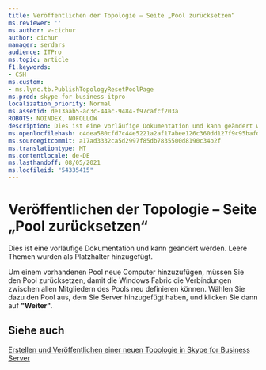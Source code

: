```yaml
---
title: Veröffentlichen der Topologie – Seite „Pool zurücksetzen“
ms.reviewer: ''
ms.author: v-cichur
author: cichur
manager: serdars
audience: ITPro
ms.topic: article
f1.keywords:
- CSH
ms.custom:
- ms.lync.tb.PublishTopologyResetPoolPage
ms.prod: skype-for-business-itpro
localization_priority: Normal
ms.assetid: de13aab5-ac3c-44ac-9484-f97cafcf203a
ROBOTS: NOINDEX, NOFOLLOW
description: Dies ist eine vorläufige Dokumentation und kann geändert werden. Leere Themen wurden als Platzhalter hinzugefügt.
ms.openlocfilehash: c4dea580cfd7c44e5221a2af17abee126c360dd127f9c95bafd259afcdc19ddc
ms.sourcegitcommit: a17ad3332ca5d2997f85db7835500d8190c34b2f
ms.translationtype: MT
ms.contentlocale: de-DE
ms.lasthandoff: 08/05/2021
ms.locfileid: "54335415"
---
```

# <a name="publish-topology-reset-pool-page"></a>Veröffentlichen der Topologie – Seite „Pool zurücksetzen“
 
Dies ist eine vorläufige Dokumentation und kann geändert werden. Leere Themen wurden als Platzhalter hinzugefügt.
  
Um einem vorhandenen Pool neue Computer hinzuzufügen, müssen Sie den Pool zurücksetzen, damit die Windows Fabric die Verbindungen zwischen allen Mitgliedern des Pools neu definieren können. Wählen Sie dazu den Pool aus, dem Sie Server hinzugefügt haben, und klicken Sie dann auf **"Weiter".**
  
## <a name="see-also"></a>Siehe auch

[Erstellen und Veröffentlichen einer neuen Topologie in Skype for Business Server](../../../deploy/install/create-and-publish-new-topology.md)
